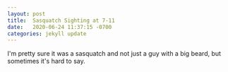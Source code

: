 ```yaml
---
layout: post
title:  Sasquatch Sighting at 7-11
date:   2020-06-24 11:37:15 -0700
categories: jekyll update
---
```


I'm pretty sure it was a sasquatch and not just a guy with a big beard, but sometimes it's hard to say.
